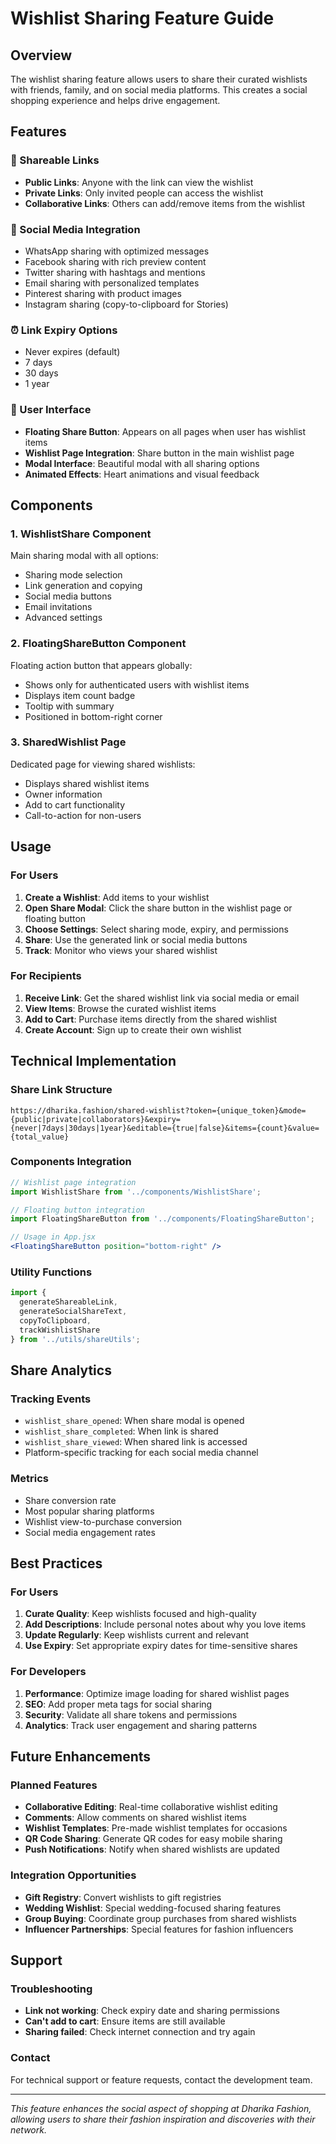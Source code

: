 # Wishlist Sharing Feature Guide

## Overview
The wishlist sharing feature allows users to share their curated wishlists with friends, family, and on social media platforms. This creates a social shopping experience and helps drive engagement.

## Features

### 🔗 Shareable Links
- **Public Links**: Anyone with the link can view the wishlist
- **Private Links**: Only invited people can access the wishlist
- **Collaborative Links**: Others can add/remove items from the wishlist

### 📱 Social Media Integration
- WhatsApp sharing with optimized messages
- Facebook sharing with rich preview content
- Twitter sharing with hashtags and mentions
- Email sharing with personalized templates
- Pinterest sharing with product images
- Instagram sharing (copy-to-clipboard for Stories)

### ⏰ Link Expiry Options
- Never expires (default)
- 7 days
- 30 days
- 1 year

### 🎨 User Interface
- **Floating Share Button**: Appears on all pages when user has wishlist items
- **Wishlist Page Integration**: Share button in the main wishlist page
- **Modal Interface**: Beautiful modal with all sharing options
- **Animated Effects**: Heart animations and visual feedback

## Components

### 1. WishlistShare Component
Main sharing modal with all options:
- Sharing mode selection
- Link generation and copying
- Social media buttons
- Email invitations
- Advanced settings

### 2. FloatingShareButton Component
Floating action button that appears globally:
- Shows only for authenticated users with wishlist items
- Displays item count badge
- Tooltip with summary
- Positioned in bottom-right corner

### 3. SharedWishlist Page
Dedicated page for viewing shared wishlists:
- Displays shared wishlist items
- Owner information
- Add to cart functionality
- Call-to-action for non-users

## Usage

### For Users
1. **Create a Wishlist**: Add items to your wishlist
2. **Open Share Modal**: Click the share button in the wishlist page or floating button
3. **Choose Settings**: Select sharing mode, expiry, and permissions
4. **Share**: Use the generated link or social media buttons
5. **Track**: Monitor who views your shared wishlist

### For Recipients
1. **Receive Link**: Get the shared wishlist link via social media or email
2. **View Items**: Browse the curated wishlist items
3. **Add to Cart**: Purchase items directly from the shared wishlist
4. **Create Account**: Sign up to create their own wishlist

## Technical Implementation

### Share Link Structure
```
https://dharika.fashion/shared-wishlist?token={unique_token}&mode={public|private|collaborators}&expiry={never|7days|30days|1year}&editable={true|false}&items={count}&value={total_value}
```

### Components Integration
```jsx
// Wishlist page integration
import WishlistShare from '../components/WishlistShare';

// Floating button integration
import FloatingShareButton from '../components/FloatingShareButton';

// Usage in App.jsx
<FloatingShareButton position="bottom-right" />
```

### Utility Functions
```javascript
import { 
  generateShareableLink, 
  generateSocialShareText,
  copyToClipboard,
  trackWishlistShare
} from '../utils/shareUtils';
```

## Share Analytics

### Tracking Events
- `wishlist_share_opened`: When share modal is opened
- `wishlist_share_completed`: When link is shared
- `wishlist_share_viewed`: When shared link is accessed
- Platform-specific tracking for each social media channel

### Metrics
- Share conversion rate
- Most popular sharing platforms
- Wishlist view-to-purchase conversion
- Social media engagement rates

## Best Practices

### For Users
1. **Curate Quality**: Keep wishlists focused and high-quality
2. **Add Descriptions**: Include personal notes about why you love items
3. **Update Regularly**: Keep wishlists current and relevant
4. **Use Expiry**: Set appropriate expiry dates for time-sensitive shares

### For Developers
1. **Performance**: Optimize image loading for shared wishlist pages
2. **SEO**: Add proper meta tags for social sharing
3. **Security**: Validate all share tokens and permissions
4. **Analytics**: Track user engagement and sharing patterns

## Future Enhancements

### Planned Features
- **Collaborative Editing**: Real-time collaborative wishlist editing
- **Comments**: Allow comments on shared wishlist items
- **Wishlist Templates**: Pre-made wishlist templates for occasions
- **QR Code Sharing**: Generate QR codes for easy mobile sharing
- **Push Notifications**: Notify when shared wishlists are updated

### Integration Opportunities
- **Gift Registry**: Convert wishlists to gift registries
- **Wedding Wishlist**: Special wedding-focused sharing features
- **Group Buying**: Coordinate group purchases from shared wishlists
- **Influencer Partnerships**: Special features for fashion influencers

## Support

### Troubleshooting
- **Link not working**: Check expiry date and sharing permissions
- **Can't add to cart**: Ensure items are still available
- **Sharing failed**: Check internet connection and try again

### Contact
For technical support or feature requests, contact the development team.

---

*This feature enhances the social aspect of shopping at Dharika Fashion, allowing users to share their fashion inspiration and discoveries with their network.* 